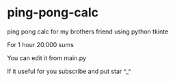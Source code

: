 # ping-pong-calc
ping pong calc for my brothers friend using python tkinte

For 1 hour 20.000 sums

You can edit it from main.py

If it useful for you subscribe and put star ^_^ 
